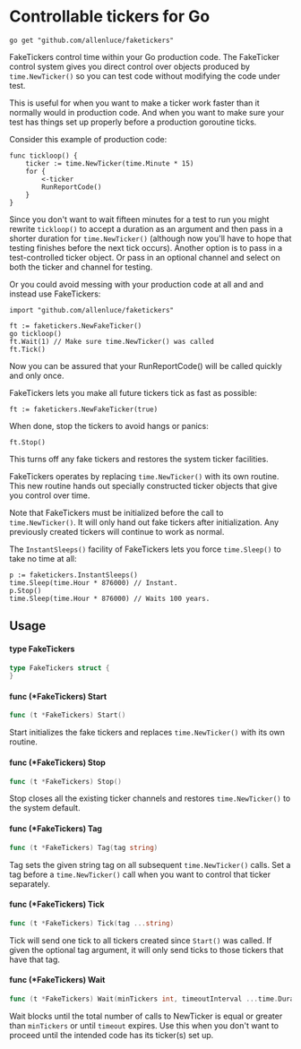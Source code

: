 # Controllable tickers for Go

    go get "github.com/allenluce/faketickers"

FakeTickers control time within your Go production code. The
FakeTicker control system gives you direct control over objects
produced by `time.NewTicker()` so you can test code without modifying
the code under test.

This is useful for when you want to make a ticker work faster than it
normally would in production code. And when you want to make sure your
test has things set up properly before a production goroutine ticks.

Consider this example of production code:

    func tickloop() {
    	ticker := time.NewTicker(time.Minute * 15)
    	for {
    		<-ticker
    		RunReportCode()
    	}
    }

Since you don't want to wait fifteen minutes for a test to run you
might rewrite `tickloop()` to accept a duration as an argument and
then pass in a shorter duration for `time.NewTicker()` (although now
you'll have to hope that testing finishes before the next tick
occurs). Another option is to pass in a test-controlled ticker object.
Or pass in an optional channel and select on both the ticker and
channel for testing.

Or you could avoid messing with your production code at all and and
instead use FakeTickers:

    import "github.com/allenluce/faketickers"

    ft := faketickers.NewFakeTicker()
    go tickloop()
    ft.Wait(1) // Make sure time.NewTicker() was called
    ft.Tick()

Now you can be assured that your RunReportCode() will be called
quickly and only once.

FakeTickers lets you make all future tickers tick as fast as possible:

    ft := faketickers.NewFakeTicker(true)

When done, stop the tickers to avoid hangs or panics:

    ft.Stop()

This turns off any fake tickers and restores the system ticker
facilities.

FakeTickers operates by replacing `time.NewTicker()` with its own
routine. This new routine hands out specially constructed ticker
objects that give you control over time.

Note that FakeTickers must be initialized before the call to
`time.NewTicker()`.  It will only hand out fake tickers after
initialization. Any previously created tickers will continue to work
as normal.

The `InstantSleeps()` facility of FakeTickers lets you force
`time.Sleep()` to take no time at all:

    p := faketickers.InstantSleeps()
    time.Sleep(time.Hour * 876000) // Instant.
    p.Stop()
    time.Sleep(time.Hour * 876000) // Waits 100 years.

## Usage

#### type FakeTickers

```go
type FakeTickers struct {
}
```


#### func (*FakeTickers) Start

```go
func (t *FakeTickers) Start()
```
Start initializes the fake tickers and replaces `time.NewTicker()` with its own
routine.

#### func (*FakeTickers) Stop

```go
func (t *FakeTickers) Stop()
```
Stop closes all the existing ticker channels and restores `time.NewTicker()` to the
system default.

#### func (*FakeTickers) Tag

```go
func (t *FakeTickers) Tag(tag string)
```
Tag sets the given string tag on all subsequent `time.NewTicker()` calls. Set a tag
before a `time.NewTicker()` call when you want to control that ticker separately.

#### func (*FakeTickers) Tick

```go
func (t *FakeTickers) Tick(tag ...string)
```
Tick will send one tick to all tickers created since `Start()` was called. If
given the optional tag argument, it will only send ticks to those tickers
that have that tag.

#### func (*FakeTickers) Wait

```go
func (t *FakeTickers) Wait(minTickers int, timeoutInterval ...time.Duration) error
```
Wait blocks until the total number of calls to NewTicker is equal or
greater than `minTickers` or until `timeout` expires. Use this when
you don't want to proceed until the intended code has its ticker(s)
set up.
